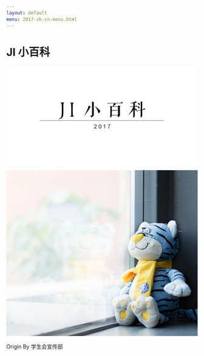 ```yaml
---
layout: default
menu: 2017-zh-cn-menu.html
---
```


# JI 小百科

![](../imgs/cover-zh-cn.jpg)

Origin By 学生会宣传部


